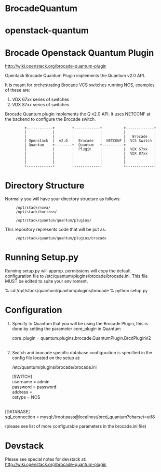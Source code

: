 BrocadeQuantum
==============

openstack-quantum
=================

Brocade Openstack Quantum Plugin
================================

http://wiki.openstack.org/brocade-quantum-plugin

Opentack Brocade Quantum Plugin implements the Quantum v2.0 API.

It is meant for orchestrating Brocade VCS switches running NOS, examples of these are:

   1. VDX 67xx series of switches
   2. VDX 87xx series of switches


Brocade Quantum plugin implements the Q v2.0 API. It uses NETCONF at the backend
to configure the Brocade switch.


             +------------+        +------------+          +-------------+
             |            |        |            |          |             |
             |            |        |            |          |   Brocade   |
             | Openstack  |  v2.0  |  Brocade   |  NETCONF |  VCS Switch |
             | Quantum    +--------+  Quantum   +----------+             |
             |            |        |  Plugin    |          |  VDX 67xx   |
             |            |        |            |          |  VDX 87xx   |
             |            |        |            |          |             |
             |            |        |            |          |             |
             +------------+        +------------+          +-------------+


Directory Structure
===================

Normally you will have your directory structure as follows:

         /opt/stack/nova/
         /opt/stack/horizon/
         ...
         /opt/stack/quantum/quantum/plugins/

This repository represents code that will be put as:

         /opt/stack/quantum/quantum/plugins/brocade


Running Setup.py
================

Running setup.py will approp. permissions will copy the default configuration
file to /etc/quantum/plugins/brocade/brocade.ini. This file MUST be edited to
suite your enviroment.

% cd /opt/stack/quantum/quantum/plugins/brocade
% python setup.py


Configuration
=============

1. Specify to Quantum that you will be using the Brocade Plugin, this is done
by setting the parameter core_plugin in Quantum

   core_plugin = quantum.plugins.brocade.QuantumPlugin.BrcdPluginV2<br><br>


2. Switch and brocade specific database configuration is specified in the config file located
on the setup at:

   /etc/quantum/plugins/brocade/brocade.ini<br>

   [SWITCH]<br>
   username = admin<br>
   password = password<br>
   address  = <switch mgmt ip address><br>
   ostype   = NOS<br>
<br>
   [DATABASE]<br>
   sql_connection = mysql://root:pass@localhost/brcd_quantum?charset=utf8<br>

   (please see list of more configurable parameters in the brocade.ini file)


Devstack
========

Please see special notes for devstack at:
http://wiki.openstack.org/brocade-quantum-plugin

